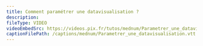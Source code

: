 ```yaml
---
title: Comment paramétrer une datavisualisation ?
description:
fileType: VIDEO
videoEmbedSrc: https://videos.pix.fr/tutos/mednum/Parametrer_une_dataviz.mp4
captionFilePath: /captions/mednum/Parametrer_une_datavisualisation.vtt
---
```

